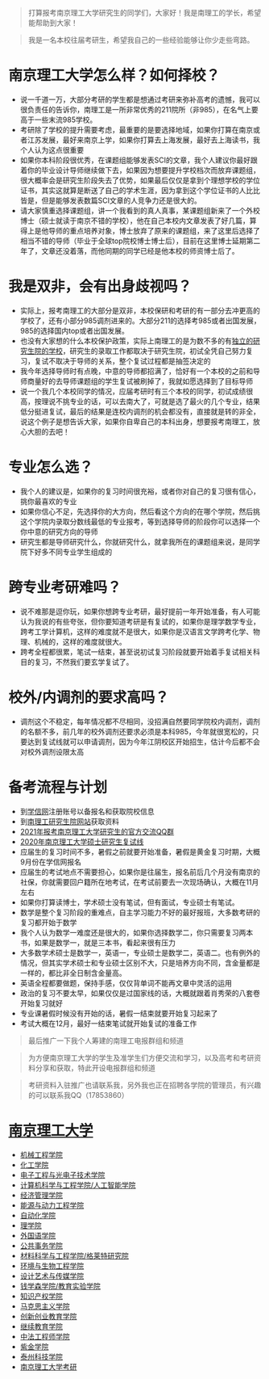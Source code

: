 

> 打算报考南京理工大学研究生的同学们，大家好！我是南理工的学长，希望能帮助到大家！



> 我是一名本校往届考研生，希望我自己的一些经验能够让你少走些弯路。

# 南京理工大学怎么样？如何择校？
- 说一千道一万，大部分考研的学生都是想通过考研来弥补高考的遗憾，我可以很负责任的告诉你，南理工是一所非常优秀的211院所（非985），在名气上要高于一些末流985学校。
- 考研除了学校的提升需要考虑，最重要的是要选择地域，如果你打算在南京或者江苏发展，最好来南京上学，如果你打算去上海发展，最好去上海读书，我个人认为这点很重要
- 如果你本科阶段很优秀，在课题组能够发表SCI的文章，我个人建议你最好跟着你的毕业设计导师继续做下去，如果因为想要提升学校档次而放弃课题组，很大概率会是研究生阶段失去了优势，如果最后仅仅是拿到个理想学校的学位证书，其实这就算是断送了自己的学术生涯，因为拿到这个学位证书的人比比皆是，但是能够发表数篇SCI文章的人竞争力还是很大的。
- 请大家慎重选择课题组，讲一个我看到的真人真事，某课题组新来了一个外校博士（硕士就读于南京不错的学校），他在自己本校内文章发表了好几篇，算得上是他导师的重点培养对象，博士放弃了原来的课题组，来了这里后选择了相当不错的导师（毕业于全球top院校博士博士后），目前在这里博士延期第二年了，文章还没着落，而他同期的同学已经是他本校的师资博士后了。
# 我是双非，会有出身歧视吗？
- 实际上，报考南理工的大部分是双非，本校保研和考研的有一部分去冲更高的学校了，还有小部分985调剂进来的。大部分211的选择考985或者出国发展，985的选择国内top或者出国发展。
- 也没有大家想的什么本校保护政策，实际上南理工的是为数不多的有[独立的研究生院的学校](https://yz.chsi.com.cn/kyzx/kp/201101/20110119/161300374.html)，研究生的录取工作都取决于研究生院，初试全凭自己努力复习，复试不取决于导师的关系，整个复试过程都是抽签决定的
- 我今年选择导师时有点晚，中意的导师都招满了，恰好有一个本校的之前和导师商量好的去导师课题组的学生复试被刷掉了，我就如愿选择到了目标导师
- 说一个我几个本校同学的情况，应届考研时有三个本校的同学，初试成绩很高，按理说不挑专业的话，可以去南大了，可就是选了最火的几个专业，结果低分挺进复试，最后的结果是连校内调剂的机会都没有，直接就是转的非全，说这个例子是想告诉大家，如果你自卑自己的本科出身，想要报考南理工，放心大胆的去吧！
# 专业怎么选？ 
- 我个人的建议是，如果你的复习时间很充裕，或者你对自己的复习很有信心，挑你最喜欢的专业
- 如果你信心不足，先选择你的大方向，然后看这个方向的在哪个学院，然后挑这个学院内录取分数线最低的专业报考，等到选择导师的阶段你可以选择一个你中意的研究方向的导师
- 研究生都是导师研究什么，你就研究什么，就拿我所在的课题组来说，是同学院下好多不同专业学生组成的
# 跨专业考研难吗？
- 说不难那是逗你玩，如果你想跨专业考研，最好提前一年开始准备，有人可能认为我说的有些夸张，但你要知道考研是有复试的，如果你是理学数学专业，跨考工学计算机，这样的难度就不是很大，如果你是汉语言文学跨考化学、物理、机械的，这样的难度就很大。
- 跨考全程都很累，笔试一结束，甚至说初试复习阶段就要开始着手复试相关科目的复习，不然我们要玄学复试了。
# 校外/内调剂的要求高吗？
- 调剂这个不稳定，每年情况都不尽相同，没招满自然要同学院校内调剂，调剂的名额不多，前几年的校外调剂还要求必须是本科985，今年就很宽松的，只要达到复试线就可以申请调剂，因为今年江阴校区开始招生，估计今后都不会对校外调剂设限太高

# 备考流程与计划
- 到[学信网](https://www.chsi.com.cn/)注册账号以备报名和获取院校信息
- 到[南理工研究生院网站](http://gs.njust.edu.cn/)获取资料
- [2021年报考南京理工大学研究生的官方交流QQ群](http://gs.njust.edu.cn/93/06/c4568a234246/page.htm)
- [2020年南京理工大学硕士研究生复试线](http://gs.njust.edu.cn/6c/67/c4568a224359/page.htm)
- 应届生的复习时间不多，暑假之前就要开始准备，暑假是黄金复习时期，大概9月份在学信网报名
- 应届生的考试地点不需要担心，如果你是往届生，报名前后几个月没有南京的社保，你就需要回户籍所在地考试，在考试前要去一次现场确认，大概在11月左右
- 如果你打算读博士，学术硕士没有笔试，但有面试，专业硕士有笔试。
- 数学是整个复习阶段的重难点，自主学习能力不好的最好报班，大多数考研的复习都开始于数学
- 我个人认为数学一难度还是很大的，如果你选择数学二，你只需要复习两本书，如果是数学一，就是三本书，看起来很有压力
- 大多数学术硕士是数学一，英语一，专业硕士是数学二，英语二。也有例外的情况，但其实学术硕士和专业硕士区别不大，只是培养方向不同，含金量都是一样的，都比非全日制含金量高。
- 英语全程都要做题，保持手感，仅仅背单词不能再文章中灵活的运用
- 政治的复习不要太早，如果仅仅是过国家线的话，大概就跟着肖秀荣的八套卷开始复习就好
- 专业课暑假时候没有开始的话，暑假一结束就要开始复习起来了
- 考试大概在12月，最好一结束笔试就开始复试的准备工作


>  最后推广一下我个人筹建的南理工电报群组和频道


> 为方便南京理工大学的学生及准学生们方便交流和学习，以及高考和考研资料分享和获取，特此开设电报群组和频道


>  考研资料入驻推广也请联系我，另外我也正在招聘各学院的管理员，有兴趣的可以联系我QQ（17853860）
# [南京理工大学](https://t.me/NJUSTS)
- [机械工程学院](https://t.me/NJUSTSME)
- [化工学院](https://t.me/NJUSTSCE)
- [电子工程与光电子技术学院](https://t.me/NJUSTSEOE)
- [计算机科学与工程学院/人工智能学院](https://t.me/NJUSTSCSE)
- [经济管理学院](https://t.me/NJUSTSEM)
- [能源与动力工程学院](https://t.me/NJUSTSECE)
- [自动化学院](https://t.me/NJUSTSA)
- [理学院](https://t.me/NJUSTSS)
- [外国语学院](https://t.me/NJUSTSFS)
- [公共事务学院](https://t.me/NJUSTSPA)
- [材料科学与工程学院/格莱特研究院](https://t.me/NJUSTSMSE)
- [环境与生物工程学院](https://t.me/NJUSTSEBE)
- [设计艺术与传媒学院](https://t.me/NJUSTSDAM)
- [钱学森学院/教育实验学院](https://t.me/NJUSTSE)
- [知识产权学院](https://t.me/NJUSTSIP)
- [马克思主义学院](https://t.me/NJUSTSMS)
- [创新创业教育学院](https://t.me/NJUSTP)
- [继续教育学院](https://t.me/NJUSTSAE)
- [中法工程师学院](https://t.me/NJUSTSSFE)
- [紫金学院](https://t.me/NJUSTSZ)
- [泰州科技学院](https://t.me/NJUSTST)
- [南京理工大学考研](https://t.me/NJUSTMaster)
